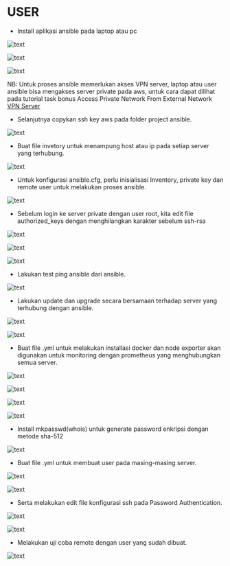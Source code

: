 # USER

- Install aplikasi ansible pada laptop atau pc 

![text](./asset/Screenshot_1.png)

![text](./asset/Screenshot_2.png)

![text](./asset/Screenshot_3.png)

NB: Untuk proses ansible memerlukan akses VPN server, laptop atau user ansible bisa mengakses server private pada aws, untuk cara dapat dilihat pada tutorial task bonus Access Private Network From External Network [VPN Server](https://github.com/igstbagusdharmaputra/DumbwaysBootcamp/tree/master/dumbweek2/Access%20Private%20Network%20From%20External%20Network)

- Selanjutnya copykan ssh key aws pada folder project ansible.

![text](./asset/Screenshot_4.png)

- Buat file invetory untuk menampung host atau ip pada setiap server yang terhubung.

![text](./asset/Screenshot_5.png)

- Untuk konfigurasi ansible.cfg, perlu inisialisasi Inventory, private key dan remote user untuk melakukan proses ansible.

![text](./asset/Screenshot_6.png)

- Sebelum login ke server private dengan user root, kita edit file authorized_keys dengan menghilangkan karakter sebelum ssh-rsa

![text](./asset/Screenshot_7.png)

![text](./asset/Screenshot_8.png)

![text](./asset/Screenshot_9.png)

- Lakukan test ping ansible dari ansible.

![text](./asset/Screenshot_10.png)

-  Lakukan update dan upgrade secara bersamaan terhadap server yang terhubung dengan ansible.

![text](./asset/Screenshot_11.png)

![text](./asset/Screenshot_12.png)

- Buat file .yml untuk melakukan installasi docker dan node exporter akan digunakan untuk monitoring dengan prometheus yang menghubungkan semua server.

![text](./asset/Screenshot_13.png)

![text](./asset/Screenshot_14.png)

![text](./asset/Screenshot_15.png)

![text](./asset/Screenshot_16.png)

- Install mkpasswd(whois) untuk generate password enkripsi dengan metode sha-512

![text](./asset/Screenshot_17.png)

- Buat file .yml untuk membuat user pada masing-masing server.

![text](./asset/Screenshot_18.png)

![text](./asset/Screenshot_19.png)

- Serta melakukan edit file konfigurasi ssh pada Password Authentication.

![text](./asset/Screenshot_20.png)

![text](./asset/Screenshot_21.png)

- Melakukan uji coba remote dengan user yang sudah dibuat.

![text](./asset/Screenshot_22.png)